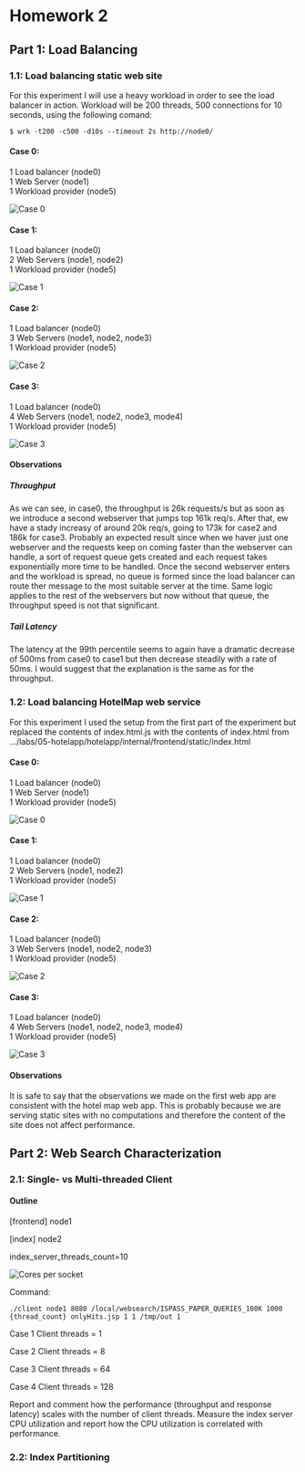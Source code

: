 # Homework 2

## Part 1: Load Balancing

### 1.1: Load balancing static web site

For this experiment I will use a heavy workload in order to see the load balancer in action.
Workload will be 200 threads, 500 connections for 10 seconds, using the following comand:

```console
$ wrk -t200 -c500 -d10s --timeout 2s http://node0/
```

#### Case 0:

1 Load balancer (node0)<br />
1 Web Server (node1)<br />
1 Workload provider (node5)

<img src="https://github.com/lpapal03/cs499-fa22/blob/main/assignments/hw2/answers/images/part1_case0.png" alt="Case 0" title="Case 0">

#### Case 1:

1 Load balancer (node0)<br />
2 Web Servers (node1, node2)<br />
1 Workload provider (node5)

<img src="https://github.com/lpapal03/cs499-fa22/blob/main/assignments/hw2/answers/images/part1_case1.png" alt="Case 1" title="Case 1">

#### Case 2:

1 Load balancer (node0)<br />
3 Web Servers (node1, node2, node3)<br />
1 Workload provider (node5)

<img src="https://github.com/lpapal03/cs499-fa22/blob/main/assignments/hw2/answers/images/part1_case2.png" alt="Case 2" title="Case 2">

#### Case 3:

1 Load balancer (node0)<br />
4 Web Servers (node1, node2, node3, mode4)<br />
1 Workload provider (node5)

<img src="https://github.com/lpapal03/cs499-fa22/blob/main/assignments/hw2/answers/images/part1_case3.png" alt="Case 3" title="Case 3">

#### Observations

##### Throughput

As we can see, in case0, the throughput is 26k requests/s but as soon as we introduce a second webserver that jumps top 161k req/s. After that, ew have a stady increasy of around
20k req/s, going to 173k for case2 and 186k for case3. Probably an expected result since when we haver just one webserver and the requests keep on coming faster than
the webserver can handle, a sort of request queue gets created and each request takes exponentially more time to be handled. Once the second webserver enters and the workload
is spread, no queue is formed since the load balancer can route ther message to the most suitable server at the time. Same logic applies to the rest of the webservers
but now without that queue, the throughput speed is not that significant.

##### Tail Latency

The latency at the 99th percentile seems to again have a dramatic decrease of 500ms from case0 to case1 but then decrease steadily with a rate of 50ms. I would suggest
that the explanation is the same as for the throughput.

### 1.2: Load balancing HotelMap web service

For this experiment I used the setup from the first part of the experiment but replaced the contents of index.html.js
with the contents of index.html from .../labs/05-hotelapp/hotelapp/internal/frontend/static/index.html

#### Case 0:

1 Load balancer (node0)<br />
1 Web Server (node1)<br />
1 Workload provider (node5)

<img src="https://github.com/lpapal03/cs499-fa22/blob/main/assignments/hw2/answers/images/part1_2_case0.png" alt="Case 0" title="Case 0">

#### Case 1:

1 Load balancer (node0)<br />
2 Web Servers (node1, node2)<br />
1 Workload provider (node5)

<img src="https://github.com/lpapal03/cs499-fa22/blob/main/assignments/hw2/answers/images/part1_2_case1.png" alt="Case 1" title="Case 1">

#### Case 2:

1 Load balancer (node0)<br />
3 Web Servers (node1, node2, node3)<br />
1 Workload provider (node5)

<img src="https://github.com/lpapal03/cs499-fa22/blob/main/assignments/hw2/answers/images/part1_2_case2.png" alt="Case 2" title="Case 2">

#### Case 3:

1 Load balancer (node0)<br />
4 Web Servers (node1, node2, node3, mode4)<br />
1 Workload provider (node5)

<img src="https://github.com/lpapal03/cs499-fa22/blob/main/assignments/hw2/answers/images/part1_2_case3.png" alt="Case 3" title="Case 3">

#### Observations

It is safe to say that the observations we made on the first web app are consistent with the hotel map web app.
This is probably because we are serving static sites with no computations and therefore the content of the site
does not affect performance.

## Part 2: Web Search Characterization

### 2.1: Single- vs Multi-threaded Client

#### Outline

[frontend]
node1

[index]
node2

index_server_threads_count=10

<img src="https://github.com/lpapal03/cs499-fa22/blob/main/assignments/hw2/answers/images/part2_cores_per_socket.png" alt="Cores per socket" title="Cores per socket">

Command: <br/>

```console
./client node1 8080 /local/websearch/ISPASS_PAPER_QUERIES_100K 1000 {thread_count} onlyHits.jsp 1 1 /tmp/out 1
```

Case 1
Client threads = 1

Case 2
Client threads = 8

Case 3
Client threads = 64

Case 4
Client threads = 128

Report and comment how the performance (throughput and response latency) scales with the number of client threads. Measure the index server CPU utilization and report how the CPU utilization is correlated with performance.

### 2.2: Index Partitioning
